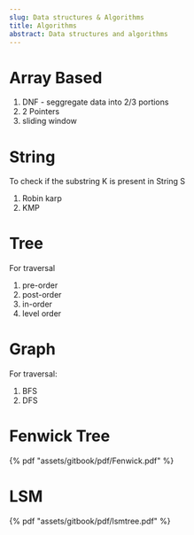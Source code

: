 ```yaml
---
slug: Data structures & Algorithms
title: Algorithms
abstract: Data structures and algorithms
---
```


# Array Based

1. DNF - seggregate data into 2/3 portions
1. 2 Pointers
1. sliding window

# String

To check if the substring K is present in String S

1. Robin karp
1. KMP

# Tree

For traversal

1. pre-order
1. post-order
1. in-order
1. level order

# Graph

For traversal:

1. BFS
2. DFS

# Fenwick Tree

{% pdf "assets/gitbook/pdf/Fenwick.pdf" %}


# LSM

{% pdf "assets/gitbook/pdf/lsmtree.pdf" %}